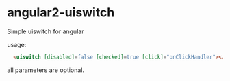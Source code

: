 # angular2-uiswitch

Simple uiswitch for angular

usage:
```html
  <uiswitch [disabled]=false [checked]=true [click]="onClickHandler"></uiswitch>
```
all parameters are optional. 
